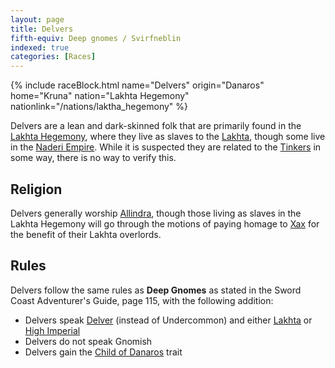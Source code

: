 ```yaml
---
layout: page
title: Delvers
fifth-equiv: Deep gnomes / Svirfneblin
indexed: true
categories: [Races]
---
```


{% include raceBlock.html name="Delvers" origin="Danaros" home="Kruna" nation="Lakhta Hegemony" nationlink="/nations/laktha_hegemony" %}

Delvers are a lean and dark-skinned folk that are primarily found in the [Lakhta Hegemony](/races/delvers), where they live as slaves to the [Lakhta](/races/lakhta), though some live in the [Naderi Empire](/nations/naderi_empire). While it is suspected they are related to the [Tinkers](/races/tinkers) in some way, there is no way to verify this.

## Religion

Delvers generally worship [Allindra](/pantheons/the_unscathed), though those living as slaves in the Lakhta Hegemony will go through the motions of paying homage to [Xax](/pantheons/the_unscathed) for the benefit of their Lakhta overlords.

## Rules

Delvers follow the same rules as **Deep Gnomes** as stated in the Sword Coast Adventurer's Guide, page 115, with the following addition:

- Delvers speak [Delver](/general/languages) (instead of Undercommon) and either [Lakhta](/general/languages) or [High Imperial](/general/languages)
- Delvers do not speak Gnomish
- Delvers gain the [Child of Danaros](/rules/child_of_danaros) trait
